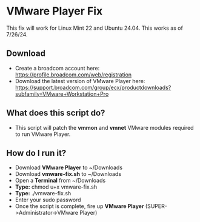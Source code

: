 # VMware Player Fix
This fix will work for Linux Mint 22 and Ubuntu 24.04. This works as of 7/26/24.
## Download
- Create a broadcom account here: https://profile.broadcom.com/web/registration
- Download the latest version of VMware Player here: https://support.broadcom.com/group/ecx/productdownloads?subfamily=VMware+Workstation+Pro

## What does this script do?
- This script will patch the **vmmon** and **vmnet** VMware modules required to run VMware Player.

## How do I run it?
- Download **VMware Player** to ~/Downloads
- Download **vmware-fix.sh** to ~/Downloads
- Open a **Terminal** from ~/Downloads
- **Type:** chmod u+x vmware-fix.sh
- **Type:** ./vmware-fix.sh
- Enter your sudo password
- Once the script is complete, fire up **VMware Player** (SUPER->Administrator->VMware Player)
